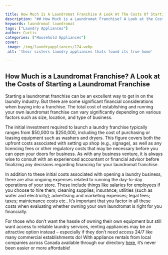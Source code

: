 ```yaml
---

title: How Much Is A Laundromat Franchise A Look At The Costs Of Starting A Laundromat Franchise
description: "## How Much is a Laundromat Franchise? A Look at the Costs of Starting a Laundromat Franchise...continue on"
keywords: laundromat laundromat
tags: ["Laundry Appliances"]
author: Curtis
categories: ["Household Appliances"]
cover: 
 image: /img/laundryappliances/174.webp
 alt: 'their sisters laundry appliances thats found its true home'

---
```


## How Much is a Laundromat Franchise? A Look at the Costs of Starting a Laundromat Franchise 
Starting a laundromat franchise can be an excellent way to get in on the laundry industry. But there are some significant financial considerations when buying into a franchise. The total cost of establishing and running your own laundromat franchise can vary significantly depending on various factors such as size, location, and type of business. 

The initial investment required to launch a laundry franchise typically ranges from $50,000 to $250,000, including the cost of purchasing or leasing equipment such as washers and dryers. This figure covers both the upfront costs associated with setting up shop (e.g., signage), as well as any licencing fees or other regulatory costs that may be necessary before you can open your doors for business. As with any business venture, it is always wise to consult with an experienced accountant or financial advisor before finalizing any decisions regarding financing for your laundromat franchise. 

In addition to these initial costs associated with opening a laundry business, there are also ongoing expenses related to running the day-to-day operations of your store. These include things like salaries for employees if you choose to hire them; cleaning supplies; insurance; utilities (such as water and electricity); advertising and marketing expenses; legal fees; taxes; maintenance costs etc.. It’s important that you factor in all these costs when evaluating whether owning your own laundromat is right for you financially. 

For those who don’t want the hassle of owning their own equipment but still want access to reliable laundry services, renting appliances may be an attractive option instead – especially if they don’t need access 24/7 like many commercial establishments do! With appliance rentals from local companies across Canada available through our directory [here](./pages/appliance-rental), it’s never been easier or more affordable!

